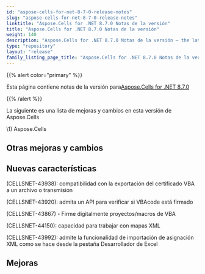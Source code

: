 ```yaml
---
id: "aspose-cells-for-net-8-7-0-release-notes"
slug: "aspose-cells-for-net-8-7-0-release-notes"
linktitle: "Aspose.Cells for .NET 8.7.0 Notas de la versión"
title: "Aspose.Cells for .NET 8.7.0 Notas de la versión"
weight: 140
description: "Aspose.Cells for .NET 8.7.0 Notas de la versión – the latest updates and fixes."
type: "repository"
layout: "release"
family_listing_page_title: "Aspose.Cells for .NET 8.7.0 Notas de la versión"
---
```

{{% alert color="primary" %}} 

 Esta página contiene notas de la versión para[Aspose.Cells for .NET 8.7.0](https://releases.aspose.com/cells/net/new-releases/aspose.cells-for-.net-8.7.0/)

{{% /alert %}} 

 La siguiente es una lista de mejoras y cambios en esta versión de Aspose.Cells



\1) Aspose.Cells 


## **Otras mejoras y cambios**

## **Nuevas características**


 (CELLSNET-43938): compatibilidad con la exportación del certificado VBA a un archivo o transmisión

 (CELLSNET-43920): admita un API para verificar si VBAcode está firmado

 (CELLSNET-43867) - Firme digitalmente proyectos/macros de VBA

 (CELLSNET-44150): capacidad para trabajar con mapas XML

(CELLSNET-43992): admite la funcionalidad de importación de asignación XML como se hace desde la pestaña Desarrollador de Excel


## **Mejoras**


 (CELLSNET-43878) - La señal digital de VBA se pierde durante la conversión (XLSM a XLS)

 (CELLSNET-43160) - El proyecto VBA pierde la firma digital al guardar xls como formato de archivo xlsm

 (CELLSNET-44169) - El orden de la matriz Validation.Value1 es diferente a lo que se muestra en Excel

 (CELLSNET-44168) - No se puede crear formato condicional de escala de 2 colores

 (CELLSNET-44167) - Compatibilidad con la función ISOWEEKNUM MS Excel 2013

 (CELLSNET-44166) - La señal digital de VBA se pierde durante la conversión (XLSB a XLSM)


## **Rendimiento**


 (CELLSNET-44156): la aplicación de la consola falla en Workbook.CalculateFormula

 (CELLSNET-44120) - Workbook.CalculateFormula toma más tiempo para calcular las fórmulas en Workbook.

 (CELLSNET-43896): el proceso finalizó al llamar a Workbook.CalculateFormula


## **Insectos**


 (CELLSNET-44164) - Estructura HTML incompleta al guardar en una secuencia

(CELLSNET-44147): la actualización de la tabla dinámica genera un archivo de Excel corrupto

 (CELLSNET-44022): Workbook.Copy no conserva el formato de las tablas dinámicas.

 (CELLSNET-44139): diferentes valores para la misma celda antes y después de llamar al método CalculateFormula()

 (CELLSNET-44135) - El archivo de Excel no se calculó correctamente (totalmente) (con respecto a los gráficos) antes de la generación PDF

 (CELLSNET-44138) - Cell el sombreado se superpone al borde, lo que provoca que el borde se adelgace

 (CELLSNET-44136): Excel muestra una página en la vista previa de impresión donde Aspose.Cells se representa en PDF páginas

 (CELLSNET-44122): las imágenes en las hojas no se representan de la misma manera que en el archivo de Excel de la plantilla original

 (CELLSNET-43587) - El área Cell se superpone al borde Cell al convertir la hoja de cálculo a PDF

 (CELLSNET-44171) - CopyData entre rangos no funciona horizontalmente pero funciona bien verticalmente

(CELLSNET-44153) - XLSB a XLSM no funciona correctamente y genera un archivo dañado

 (CELLSNET-44149) - OleObjects se elimina después de la conversión de XLSB a XLSM

 (CELLSNET-44146) - Los resultados del formato condicional no se representan correctamente en PDF

 (CELLSNET-44144): al agregar propiedades personalizadas, se elimina el contenido de la hoja de trabajo.

 (CELLSNET-44141): el eje de categoría principal del gráfico falla al volver a guardar el archivo Excel de origen

 (CELLSNET-44160) - El eje horizontal se cambió a etiquetas diferentes a las del archivo inicial

 (CELLSNET-44157): el eje x principal del gráfico personalizado cambió después de abrir y volver a guardar el archivo de plantilla XLSX

 (CELLSNET-43910) - Extraer la imagen de la hoja de trabajo e insertarla en el archivo del documento la vuelve incompleta


## **Excepciones**


 (CELLSNET-44119): error al calcular en Workbook.CalculateFormula

 (CELLSNET-44089) - System.IndexOutOfRangeException en PivotTable.CalculateData

(CELLSNET-44064) - CalculateFormula genera una excepción en xlsm de origen

 (CELLSNET-44055) - Aspose.Cell. Excepción provocada por la conversión de PDF debido a la configuración de preferencia de memoria

 (CELLSNET-44179): excepción al cargar un archivo HTML (creado a partir de XSLT)

 (CELLSNET-44145) - System.NullReferenceException en el factor WorkbookMetadata

 (CELLSNET-44143): excepción en el libro de trabajo ctor mientras se carga XLSX

 (CELLSNET-44142) - IndexOutOfBoundsException al crear una instancia de Workbook con XLS



 \2) Aspose.Cells Suite de cuadrícula


## **Otras mejoras y cambios**

## **Insectos**


 (CELLSNET-44151): JavaScript no se activa al eliminar contenido de la celda GridWeb.

 (CELLSNET-44113): el texto de la fila del encabezado también aparece dentro de los valores del filtro.


## **Public API y cambios incompatibles con versiones anteriores**


 La siguiente es una lista de los cambios realizados al público API, como miembros agregados, renombrados, eliminados o obsoletos, así como cualquier cambio no compatible con versiones anteriores realizado en Aspose.Cells for .NET. Si tiene inquietudes sobre cualquier cambio enumerado, plantéelo en el foro de soporte Aspose.Cells.



 Agrega la propiedad TxtLoadOptions.HasFormula.

 Indica si el archivo csv contiene fórmula.



 Agrega la propiedad ColorScale.Is3ColorScale.

 Indica si el formato condicional es una escala de 3 colores.



 Elimina la propiedad obsoleta Workbook.SaveOptions.

 Use el método Workbook.Save(Stream,SaveOptions) o Workbook.Save(string,SaveOptions) en su lugar.



 Agrega el método Protection.VerifyPassword.

 Verifica la contraseña de la protección de la hoja de trabajo.



Agrega la propiedad Proptection.IsProtectedWithPassword.

 Indica si la hoja de trabajo está protegida con contraseña.



 Agrega el método VbaProject.Sign.

 Firme el proyecto VBA mediante una firma digital.



 Agrega la propiedad VbaProject.IsValidSigned.

 Indica si la firma del proyecto VBA es válida o no.



 Agrega la propiedad VbaProject.CertRawData.

 Obtiene datos sin procesar del certificado si el proyecto VBA está firmado.



 Agrega la propiedad PdfSaveOptions.OptimizationType.

 Obtiene y establece el tipo de optimización de pdf.


